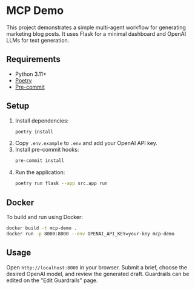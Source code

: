 # MCP Demo

This project demonstrates a simple multi-agent workflow for generating marketing blog posts.
It uses Flask for a minimal dashboard and OpenAI LLMs for text generation.

## Requirements
- Python 3.11+
- [Poetry](https://python-poetry.org/)
- [Pre-commit](https://pre-commit.com/)

## Setup
1. Install dependencies:
   ```bash
   poetry install
   ```
2. Copy `.env.example` to `.env` and add your OpenAI API key.
3. Install pre-commit hooks:
   ```bash
   pre-commit install
   ```
4. Run the application:
   ```bash
   poetry run flask --app src.app run
   ```

## Docker
To build and run using Docker:
```bash
docker build -t mcp-demo .
docker run -p 8000:8000 --env OPENAI_API_KEY=your-key mcp-demo
```

## Usage
Open `http://localhost:8000` in your browser. Submit a brief, choose the desired
OpenAI model, and review the generated draft. Guardrails can be edited on the
"Edit Guardrails" page.
